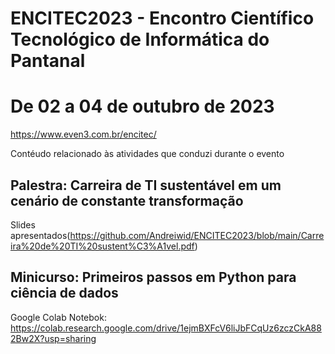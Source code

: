 # ENCITEC2023 - Encontro Científico Tecnológico de Informática do Pantanal
# De 02 a 04 de outubro de 2023
https://www.even3.com.br/encitec/

Contéudo relacionado às atividades que conduzi durante o evento

## Palestra: Carreira de TI sustentável em um cenário de constante transformação
Slides apresentados(https://github.com/Andreiwid/ENCITEC2023/blob/main/Carreira%20de%20TI%20sustent%C3%A1vel.pdf)

## Minicurso: Primeiros passos em Python para ciência de dados
Google Colab Notebok: https://colab.research.google.com/drive/1ejmBXFcV6liJbFCqUz6zczCkA882Bw2X?usp=sharing
